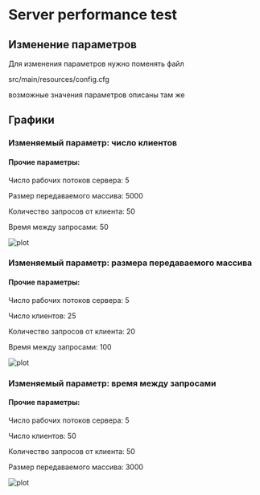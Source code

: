 # Server performance test
## Изменение параметров
Для изменения параметров нужно поменять файл

src/main/resources/config.cfg

возможные значения параметров описаны там же

## Графики
### Изменяемый параметр: число клиентов
#### Прочие параметры:
Число рабочих потоков сервера: 5

Размер передаваемого массива: 5000

Количество запросов от клиента: 50

Время между запросами: 50

![plot](https://user-images.githubusercontent.com/32035977/121784666-deabf180-cbbd-11eb-9d62-c77012e47362.png)

### Изменяемый параметр: размера передаваемого массива
#### Прочие параметры:
Число рабочих потоков сервера: 5

Число клиентов: 25

Количество запросов от клиента: 20

Время между запросами: 100

![plot](https://user-images.githubusercontent.com/32035977/121784734-4b26f080-cbbe-11eb-8447-07acd25d9f07.png)

### Изменяемый параметр: время между запросами
#### Прочие параметры:
Число рабочих потоков сервера: 5

Число клиентов: 50

Количество запросов от клиента: 50

Размер передаваемого массива: 3000

![plot](https://user-images.githubusercontent.com/32035977/121784754-6f82cd00-cbbe-11eb-808e-be7e8ead2aa8.png)

